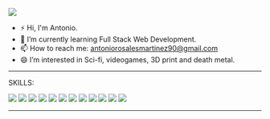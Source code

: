 ![](https://i.imgur.com/HJl4MXF.png)

- ⚡ Hi, I'm Antonio.
- 🌱 I’m currently learning Full Stack Web Development.
- 📫 How to reach me: antoniorosalesmartinez90@gmail.com
- 😄 I’m interested in Sci-fi, videogames, 3D print and death metal.
<hr>
SKILLS:
<br>

![](https://img.shields.io/badge/HTML5-E34F26?style=for-the-badge&logo=html5&logoColor=white)
![](https://img.shields.io/badge/JavaScript-F7DF1E?style=for-the-badge&logo=javascript&logoColor=black)
![](https://img.shields.io/badge/Node.js-43853D?style=for-the-badge&logo=node.js&logoColor=white)
![](https://img.shields.io/badge/CSS3-1572B6?style=for-the-badge&logo=css3&logoColor=white)
![](https://img.shields.io/badge/Sass-CC6699?style=for-the-badge&logo=sass&logoColor=white)
![](https://img.shields.io/badge/Markdown-000000?style=for-the-badge&logo=markdown&logoColor=white)
![](https://img.shields.io/badge/Express.js-404D59?style=for-the-badge)
![](https://img.shields.io/badge/React-20232A?style=for-the-badge&logo=react&logoColor=61DAFB)
![](https://img.shields.io/badge/Netlify-00C7B7?style=for-the-badge&logo=netlify&logoColor=white)
![](https://img.shields.io/badge/MongoDB-4EA94B?style=for-the-badge&logo=mongodb&logoColor=white)
![](https://img.shields.io/badge/Heroku-430098?style=for-the-badge&logo=heroku&logoColor=white)
![](https://img.shields.io/badge/Google_Cloud-4285F4?style=for-the-badge&logo=google-cloud&logoColor=white)
<br>
<hr>
<br>




<!---
⭐️ From [saviomartin](https://github.com/saviomartin)
lethamburn/lethamburn is a ✨ special ✨ repository because its `README.md` (this file) appears on your GitHub profile.
You can click the Preview link to take a look at your changes.
--->
